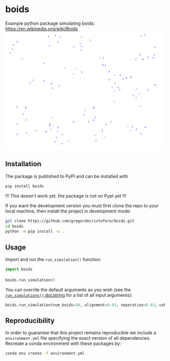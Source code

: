 # boids

Example python package simulating boids: https://en.wikipedia.org/wiki/Boids
<img src="https://github.com/gregordecristoforo/boids/blob/main/readme_assets/boids.gif" alt="Boids evolution" width="500" />

## Installation
The package is published to PyPI and can be installed with
```sh
pip install boids
```
!!! This doesn't work yet, the package is not on PypI yet !!!

If you want the development version you must first clone the repo to your local machine,
then install the project in development mode:

```sh
git clone https://github.com/gregordecristoforo/boids.git
cd boids
python -m pip install -e .
```

## Usage
Import and run the `run_simulation()` function:
```Python
import boids

boids.run_simulation()
```

You can overrite the default arguments as you wish (see the [`run_simulations()` docstring](https://github.com/gregordecristoforo/boids/blob/main/boids/simulation.py) for a list of all input arguments):
```Python
boids.run_simulation(num_boids=50, alignment=0.03, separation=0.03, cohesion=0.02)
```

## Reproducibility
In order to guarantee that this project remains reproducible we include a `environment.yml` file specifying the exact version of all dependencies. Recreate a conda environment with these packages by:
```sh
conda env create -f environment.yml
``` 